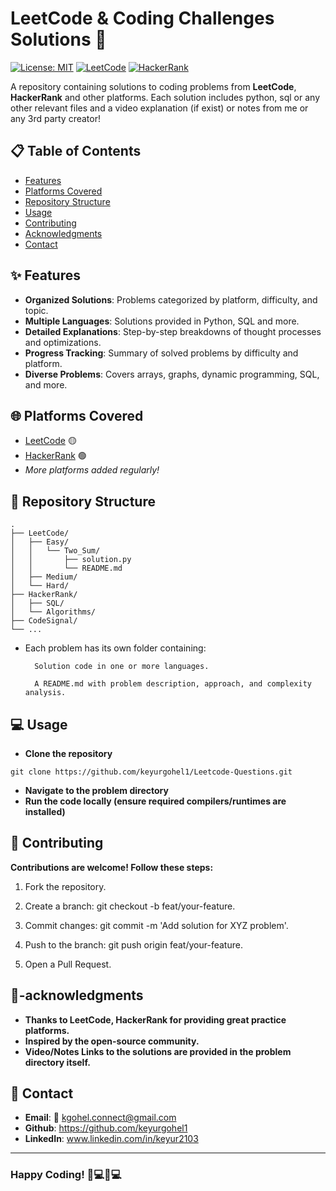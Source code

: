 # LeetCode & Coding Challenges Solutions 🚀

[![License: MIT](https://img.shields.io/badge/License-MIT-yellow.svg)](https://opensource.org/licenses/MIT)
[![LeetCode](https://img.shields.io/badge/LeetCode-000000?style=flat&logo=LeetCode&logoColor=#d16c06)](https://leetcode.com/NoxAeturna/)
[![HackerRank](https://img.shields.io/badge/HackerRank-2EC866?style=flat&logo=HackerRank&logoColor=white)](https://www.hackerrank.com/work_enma/)

A repository containing solutions to coding problems from **LeetCode**, **HackerRank** and other platforms. Each solution includes python, sql or any other relevant files and a video explanation (if exist) or notes from me or any 3rd party creator!

## 📋 Table of Contents
- [Features](#✨-features)
- [Platforms Covered](#🌐-platforms-covered)
- [Repository Structure](#📂-repository-structure)
- [Usage](#💻-usage)
- [Contributing](#🤝-contributing)
- [Acknowledgments](#🎉-acknowledgments)
- [Contact](#📧-contact)

## ✨ Features
- **Organized Solutions**: Problems categorized by platform, difficulty, and topic.
- **Multiple Languages**: Solutions provided in Python, SQL and more.
- **Detailed Explanations**: Step-by-step breakdowns of thought processes and optimizations.
- **Progress Tracking**: Summary of solved problems by difficulty and platform.
- **Diverse Problems**: Covers arrays, graphs, dynamic programming, SQL, and more.

## 🌐 Platforms Covered
- [LeetCode](https://leetcode.com/) 🟡
- [HackerRank](https://www.hackerrank.com/) 🟢
- *More platforms added regularly!*

## 📂 Repository Structure
```plaintext
.
├── LeetCode/
│   ├── Easy/
│   │   └── Two_Sum/
│   │       ├── solution.py
│   │       └── README.md
│   ├── Medium/
│   └── Hard/
├── HackerRank/
│   ├── SQL/
│   └── Algorithms/
├── CodeSignal/
└── ...
```
- Each problem has its own folder containing:

        Solution code in one or more languages.

        A README.md with problem description, approach, and complexity analysis.
## 💻 Usage
- **Clone the repository**
```
git clone https://github.com/keyurgohel1/Leetcode-Questions.git
```
- **Navigate to the problem directory**
- **Run the code locally (ensure required compilers/runtimes are installed)**

## 🤝 Contributing
**Contributions are welcome! Follow these steps:**
1. Fork the repository.

2. Create a branch: git checkout -b feat/your-feature.

3. Commit changes: git commit -m 'Add solution for XYZ problem'.

4. Push to the branch: git push origin feat/your-feature.

5. Open a Pull Request.

## 🎉-acknowledgments
- **Thanks to LeetCode, HackerRank for providing great practice platforms.**
- **Inspired by the open-source community.**
- **Video/Notes Links to the solutions are provided in the problem directory itself.**

## 📧 Contact
- **Email**: 📧 [kgohel.connect@gmail.com](mailto:kgohel.connect@gmail.com)
- **Github**: https://github.com/keyurgohel1
- **LinkedIn**: www.linkedin.com/in/keyur2103

---
### Happy Coding! 👨💻👩💻